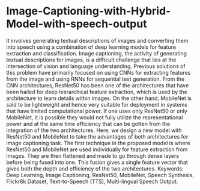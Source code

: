 # Image-Captioning-with-Hybrid-Model-with-speech-output
It involves generating textual descriptions of images and converting them into speech using a combination of deep learning models for feature extraction and classification.
Image captioning, the activity of generating textual descriptions for images, is a difficult challenge that 
lies at the intersection of vision and language understanding. Previous solutions of this problem have 
primarily focused on using CNNs for extracting features from the image and using RNNs for sequential 
text generation. From the CNN architectures, ResNet50 has been one of the architectures that have been 
hailed for deep hierarchical feature extraction, which is used by the architecture to learn details within 
images. On the other hand, MobileNet is said to be lightweight and hence very suitable for deployment 
in systems that have limited computational power. If one uses only ResNet50 or only MobileNet, it is 
possible they would not fully utilize the representational power and at the same time efficiency that can 
be gotten from the integration of the two architectures. 
Here, we design a new model with ResNet50 and MobileNet to take the advantages of both architectures 
for image captioning task. The first technique in the proposed model is where ResNet50 and MobileNet 
are used individually for feature extraction from images. They are then flattened and made to go through 
dense layers before being fused into one. This fusion gives a single feature vector that gives both the 
depth and efficiency of the two architectures. 
Keywords: Deep Learning, Image Captioning, ResNet50, MobileNet, Speech Synthesis, Flickr8k 
Dataset, Text-to-Speech (TTS), Multi-lingual Speech Output. 
